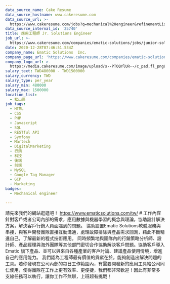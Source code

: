 ```yaml
---
data_source_name: Cake Resume
data_source_hostname: www.cakeresume.com
data_source_url: >-
  https://www.cakeresume.com/jobs?q=mechanical%20engineer&refinementList%5Blang_name%5D%5B0%5D=English&refinementList%5Bsalary_type%5D=per_year&range%5Bsalary_range%5D%5Bmin%5D=1000000&page=3
data_source_internal_id: '25740'
title: 應用工程師 Jr. Solutions Engineer
job_url: >-
  https://www.cakeresume.com/companies/ematic-solutions/jobs/junior-solutions-engineer
date: 2020-12-28T07:46:51.534Z
company_name: Ematic Solutions  Inc.
company_page_url: 'https://www.cakeresume.com/companies/ematic-solutions'
company_logo_url: >-
  https://media.cakeresume.com/image/upload/s--PTOQYlUR--/c_pad,fl_png8,h_200,w_200/v1624269248/rzo25lwedghlk5pyy8de.png
salary_text: TWD480000 - TWD1500000
salary_currency: TWD
salary_type: per_year
salary_min: 480000
salary_max: 1500000
location_list:
  - 松山區
job_tags:
  - HTML
  - CSS
  - PHP
  - Javascript
  - SQL
  - RESTful API
  - Symfony
  - Martech
  - DigitalMarketing
  - 行銷
  - 科技
  - 後端
  - 前端
  - MySQL
  - Google Tag Manager
  - GCP
  - Marketing
badges:
  - Mechanical engineer

---
```


請先來我們的網站逛逛吧！ https://www.ematicsolutions.com/tw/ # 工作內容 針對客戶或者公司內部的需求，應用數據與機器學習的概念與理論，協助設計解決方案，解決客戶行銷人員面臨到的問題。 協助設置Ematic Solutions軟體服務與串接，與客戶開發團隊直接互動溝通，處理故障排除與產品需求回測，藉此不斷精進自己，了解最新的程式技術應用。 同時頻繁地與團隊內的行銷策略分析師、設計師、產品經理與海外團隊等其他部門密切合作協助解決客戶問題。協助客戶導入 Ematic 旗下產品、並可以與來自各種產業的客戶討論、建議產品使用情境，增進自己的應用能力。 我們認為工程師最有價值的貢獻在於，能夠創造出解決問題的工具。若你發現在公司內部的每日工作範圍內，有需要開發新的應用工具給公司同仁使用，使得團隊在工作上更有效率、更便捷，我們都非常歡迎！因此有非常多 支線任務可以執行，讓你工作不無聊，上班超有挑戰！